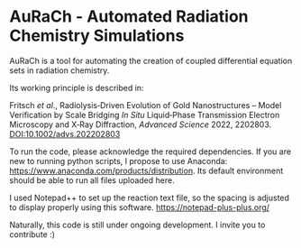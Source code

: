 # AuRaCh - Automated Radiation Chemistry Simulations

AuRaCh is a tool for automating the creation of coupled differential equation sets in radiation chemistry.

Its working principle is described in:

Fritsch _et al_., Radiolysis‐Driven Evolution of Gold Nanostructures –
Model Verification by Scale Bridging _In Situ_ Liquid‐Phase Transmission Electron
Microscopy and X‐Ray Diffraction, _Advanced Science_ 2022, 2202803. [DOI:10.1002/advs.202202803](https://doi.org/10.1002/advs.202202803)

To run the code, please acknowledge the required dependencies.
If you are new to running python scripts, I propose to use Anaconda: https://www.anaconda.com/products/distribution.
Its default environment should be able to run all files uploaded here.

I used Notepad++ to set up the reaction text file, so the spacing is adjusted to display properly using this software. https://notepad-plus-plus.org/ 

Naturally, this code is still under ongoing development. I invite you to contribute :)
